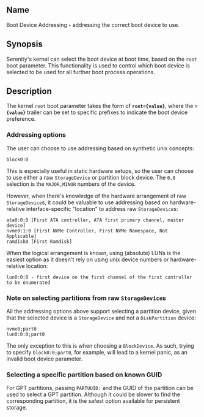 ## Name

Boot Device Addressing - addressing the correct boot device to use.

## Synopsis

Serenity's kernel can select the boot device at boot time, based on the `root` boot parameter.
This functionality is used to control which boot device is selected to be used for all further boot process operations.

## Description

The kernel `root` boot parameter takes the form of **`root={value}`**, where the **`={value}`**
trailer can be set to specific prefixes to indicate the boot device preference.

### Addressing options

The user can choose to use addressing based on synthetic unix concepts:

```
block0:0
```

This is especially useful in static hardware setups, so the user can choose to use
either a raw `StorageDevice` or partition block device. The `0,0` selection is the `MAJOR,MINOR`
numbers of the device.

However, when there's knowledge of the hardware arrangement of raw `StorageDevice`s,
it could be valuable to use addressing based on hardware-relative interface-specific "location"
to address raw `StorageDevice`s:

```
ata0:0:0 [First ATA controller, ATA first primary channel, master device]
nvme0:1:0 [First NVMe Controller, First NVMe Namespace, Not Applicable]
ramdisk0 [First Ramdisk]
```

When the logical arrangement is known, using (absolute) LUNs is the easiest option as it doesn't rely on
using unix device numbers or hardware-relative location:

```
lun0:0:0 - first device on the first channel of the first controller to be enumerated
```

### Note on selecting partitions from raw `StorageDevice`s

All the addressing options above support selecting a partition device, given that
the selected device is a `StorageDevice` and not a `DiskPartition` device:

```
nvme0;part0
lun0:0:0;part0
```

The only exception to this is when choosing a `BlockDevice`. As such,
trying to specify `block0:0;part0`, for example, will lead to a kernel panic,
as an invalid boot device parameter.

### Selecting a specific partition based on known GUID

For GPT partitions, passing `PARTUUID:` and the GUID of the partition can be used
to select a GPT partition. Although it could be slower to find the corresponding
partition, it is the safest option available for persistent storage.
